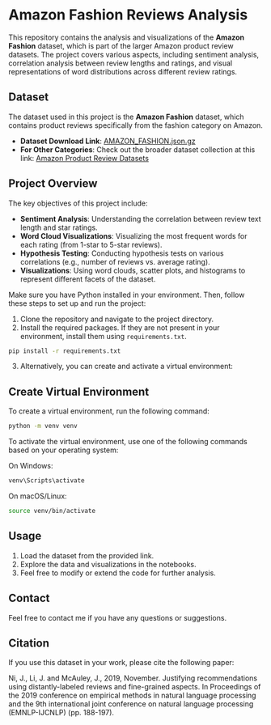 # Amazon Fashion Reviews Analysis

This repository contains the analysis and visualizations of the **Amazon Fashion** dataset, which is part of the larger Amazon product review datasets. The project covers various aspects, including sentiment analysis, correlation analysis between review lengths and ratings, and visual representations of word distributions across different review ratings.

## Dataset

The dataset used in this project is the **Amazon Fashion** dataset, which contains product reviews specifically from the fashion category on Amazon. 

- **Dataset Download Link**: [AMAZON_FASHION.json.gz](https://datarepo.eng.ucsd.edu/mcauley_group/data/amazon_v2/categoryFiles/AMAZON_FASHION.json.gz)
- **For Other Categories**: Check out the broader dataset collection at this link: [Amazon Product Review Datasets](https://cseweb.ucsd.edu/~jmcauley/datasets/amazon_v2/)

## Project Overview

The key objectives of this project include:
- **Sentiment Analysis**: Understanding the correlation between review text length and star ratings.
- **Word Cloud Visualizations**: Visualizing the most frequent words for each rating (from 1-star to 5-star reviews).
- **Hypothesis Testing**: Conducting hypothesis tests on various correlations (e.g., number of reviews vs. average rating).
- **Visualizations**: Using word clouds, scatter plots, and histograms to represent different facets of the dataset.

Make sure you have Python installed in your environment. Then, follow these steps to set up and run the project:

1. Clone the repository and navigate to the project directory.
2. Install the required packages. If they are not present in your environment, install them using `requirements.txt`.

```bash
pip install -r requirements.txt
```
3. Alternatively, you can create and activate a virtual environment:
   
## Create Virtual Environment
To create a virtual environment, run the following command:

```bash
python -m venv venv
```
To activate the virtual environment, use one of the following commands based on your operating system:

On Windows:
```bash
venv\Scripts\activate
```
On macOS/Linux:
```bash
source venv/bin/activate
```

## Usage

1. Load the dataset from the provided link.
2. Explore the data and visualizations in the notebooks.
3. Feel free to modify or extend the code for further analysis.

## Contact

Feel free to contact me if you have any questions or suggestions.

## Citation

If you use this dataset in your work, please cite the following paper:

Ni, J., Li, J. and McAuley, J., 2019, November. Justifying recommendations using distantly-labeled reviews and fine-grained aspects. In Proceedings of the 2019 conference on empirical methods in natural language processing and the 9th international joint conference on natural language processing (EMNLP-IJCNLP) (pp. 188-197).
